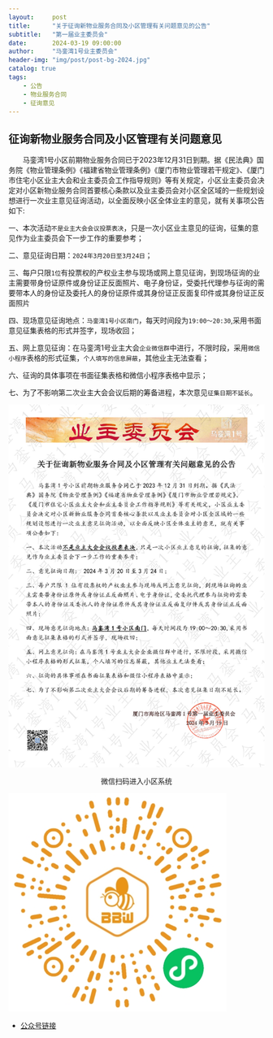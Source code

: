 ```yaml
---
layout:     post
title:      "关于征询新物业服务合同及小区管理有关问题意见的公告"
subtitle:   "第一届业主委员会"
date:       2024-03-19 09:00:00
author:     "马銮湾1号业主委员会"
header-img: "img/post/post-bg-2024.jpg"
catalog: true
tags:
    - 公告
    - 物业服务合同
    - 征询意见
---
```




## 征询新物业服务合同及小区管理有关问题意见

&emsp;&emsp;马銮湾1号小区前期物业服务合同已于2023年12月31日到期。据《民法典》国务院《物业管理条例》《福建省物业管理条例》《厦门市物业管理若干规定》、《厦门市住宅小区业主大会和业主委员会工作指导规则》等有关规定，小区业主委员会决定对小区新物业服务合同首要核心条款以及业主委员会对小区全区域的一些规划设想进行一次业主意见征询活动，以全面反映小区全体业主的意见，就有关事项公告如下:


一、本次活动`不是业主大会会议投票表决`，只是一次小区业主意见的征询，征集的意见作为业主委员会下一步工作的重要参考；

二、意见征询日期：`2024年3月20日至3月24日`；

三、每户只限`1位`有投票权的产权业主参与现场或网上意见征询，到现场征询的业主需要带身份证原件或身份证正反面照片、电子身份证，受委托代理参与征询的需要带本人的身份证及委托人的身份证原件或其身份证正反面复印件或其身份证正反面照片

四、现场意见征询地点：`马銮湾1号小区南门`，每天时间段为`19:00～20:30`,采用书面意见征集表格的形式并签字，现场收回；

五、网上意见征询：在马銮湾1号业主大会`企业微信群`中进行，不限时段，采用`微信小程序`表格的形式征集，`个人填写的信息屏蔽`，其他业主无法查看；

六、征询的具体事项在书面征集表格和微信小程序表格中显示；

七、为了不影响第二次业主大会会议后期的筹备进程，本次意见`征集日期不延长`。

![](\img\in-post\2024-3-19-公告盖章.jpg)

<center>微信扫码进入小区系统</center>

![](\img\in-post\蜂窝智家.jpg)

- [公众号链接](https://mp.weixin.qq.com/s/dyISbDmfIeFiIMWbr1RyBQ)

